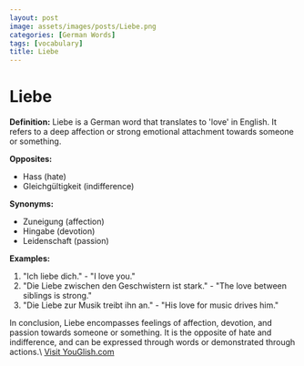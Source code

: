 ```yaml
---
layout: post
image: assets/images/posts/Liebe.png
categories: [German Words]
tags: [vocabulary]
title: Liebe
---
```


# Liebe

**Definition:** Liebe is a German word that translates to 'love' in English. It refers to a deep affection or strong emotional attachment towards someone or something.

**Opposites:** 
- Hass (hate)
- Gleichgültigkeit (indifference)

**Synonyms:**
- Zuneigung (affection)
- Hingabe (devotion)
- Leidenschaft (passion)

**Examples:**
1. "Ich liebe dich." - "I love you."
2. "Die Liebe zwischen den Geschwistern ist stark." - "The love between siblings is strong."
3. "Die Liebe zur Musik treibt ihn an." - "His love for music drives him."

In conclusion, Liebe encompasses feelings of affection, devotion, and passion towards someone or something. It is the opposite of hate and indifference, and can be expressed through words or demonstrated through actions.\ <a id="yg-widget-0" class="youglish-widget" data-query="Liebe" data-lang="german" data-components="8412" data-auto-start="0" data-bkg-color="theme_light" data-title="How%20to%20pronounce%20Liebe%20in%20German"  rel="nofollow" href="https://youglish.com">Visit YouGlish.com</a><script async src="https://youglish.com/public/emb/widget.js" charset="utf-8"></script>